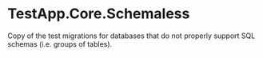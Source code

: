 # TestApp.Core.Schemaless

Copy of the test migrations for databases that do not properly support SQL schemas (i.e. groups of tables).